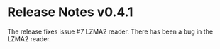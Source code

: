 # Release Notes v0.4.1

The release fixes issue #7 LZMA2 reader. There has been a bug in the
LZMA2 reader.
